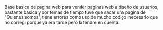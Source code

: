 Base basica de pagina web para vender paginas web a diseño de usuarios, bastante basica y por temas de tiempo tuve que sacar una pagina de "Quienes somos", tiene errores como uso de mucho codigo inecesario que no corregi porque ya era tarde pero la tendre en cuenta.
